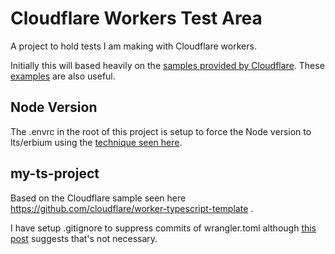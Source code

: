 # Cloudflare Workers Test Area
A project to hold tests I am making with Cloudflare workers.

Initially this will based heavily on the [samples provided by Cloudflare](https://developers.cloudflare.com/workers/get-started/quickstarts). These [examples](https://developers.cloudflare.com/workers/examples) are also useful.

## Node Version
The .envrc in the root of this project is setup to force the Node version to lts/erbium using the [technique seen here](https://blog.differentpla.net/blog/2019/01/30/nvm-direnv/).

## my-ts-project
Based on the Cloudflare sample seen here https://github.com/cloudflare/worker-typescript-template .

I have setup .gitignore to suppress commits of wrangler.toml although [this post](https://github.com/cloudflare/wrangler/issues/209#issuecomment-541654484) suggests that's not necessary.




